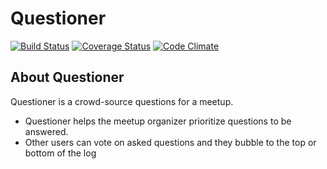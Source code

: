 # Questioner

[![Build Status](https://travis-ci.com/OvieMudi/Questioner__.svg?branch=develop)](https://travis-ci.com/OvieMudi/Questioner__?branch=develop) [![Coverage Status](https://coveralls.io/repos/github/OvieMudi/Questioner__/badge.svg?branch=develop)](https://coveralls.io/github/OvieMudi/Questioner__?branch=develop) [![Code Climate](https://codeclimate.com/github/OvieMudi/Questioner__/badges/gpa.svg)](https://codeclimate.com/github/OvieMudi/Questioner__)

## About Questioner

Questioner is a crowd-source questions for a meetup.

*   Questioner helps the meetup organizer prioritize questions to be answered.
*   Other users can vote on asked questions and they bubble to the top or bottom of the log
